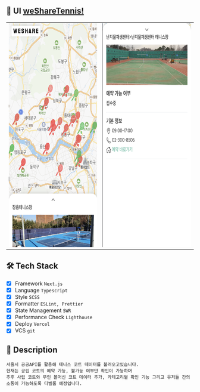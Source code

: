 ## 📱 UI [weShareTennis!](https://https://wesharetennis.vercel.app/)

<table cellpadding="0">
  <tr style="padding: 0; border: 'none';">
    <td valign="top"><img src="./public/images/screen.png" height="600"/></td>
    <td valign="top"><img src="./public/images/screenDetail.png" height="600"/></td>
  </tr>
</table>

## 🛠️ Tech Stack

- [x] Framework `Next.js`
- [x] Language `Typescript`
- [x] Style `SCSS`
- [x] Formatter `ESLint, Prettier`
- [x] State Management `SWR`
- [x] Performance Check `Lighthouse`
- [x] Deploy `Vercel`
- [x] VCS `git`

## 🎾 Description

```
서울시 공공API를 활용해 테니스 코트 데이터를 불러오고있습니다.
현재는 공립 코트의 예약 가능, 불가능 여부만 확인이 가능하며
추후 사립 코트와 무인 볼머신 코트 데이터 추가, 카테고리별 확인 기능 그리고 유저들 간의 소통이 가능하도록 디벨롭 예정입니다.
```
